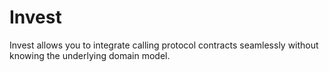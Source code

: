 # Invest

Invest allows you to integrate calling protocol contracts seamlessly without knowing the underlying domain model.&#x20;


